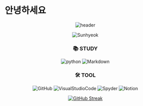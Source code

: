 
# 안녕하세요

<div align=center> 
  
![header](https://capsule-render.vercel.app/api?type=waving&color=gradient&height=300&section=header&text=&fontAlignY=40&fontSize=100&desc=&descAlignY=65&animation=twinkling)


  ![Sunhyeok](https://github-readme-stats.vercel.app/api?username=sunhyeok&theme=radical&show_icons=true)


  

<div align=center><h3>📚 STUDY</h3></div>                                                    

<div align=center>
  
![python](https://img.shields.io/badge/Python-3776AB?style=flat-square&logo=Python&logoColor=black)
![Markdown](https://img.shields.io/badge/Markdown-000000?style=flat-square&logo=Markdown&logoColor=White)
  
  <div align=center><h3>🛠 TOOL</h3></div>                                                    


 ![GitHub](https://img.shields.io/badge/GitHub-181717?style=flat-square&logo=GitHub&logoColor=lightgray)
 ![VisualStudioCode](https://img.shields.io/badge/VisualStudioCode-007ACC?style=flat-square&logo=VisualStudioCode&logoColor=lightgary)
 ![Spyder](https://img.shields.io/badge/Spyder-%23575757.svg?style=flat-square&logo=sublime-text&logoColor=important)
 ![Notion](https://img.shields.io/badge/Notion-%23000000.svg?style=flat-square&logo=notion&logoColor=white)

  [![GitHub Streak](https://streak-stats.demolab.com?user=sodamjeong&theme=nightowl&hide_border=true)](https://git.io/streak-stats)

